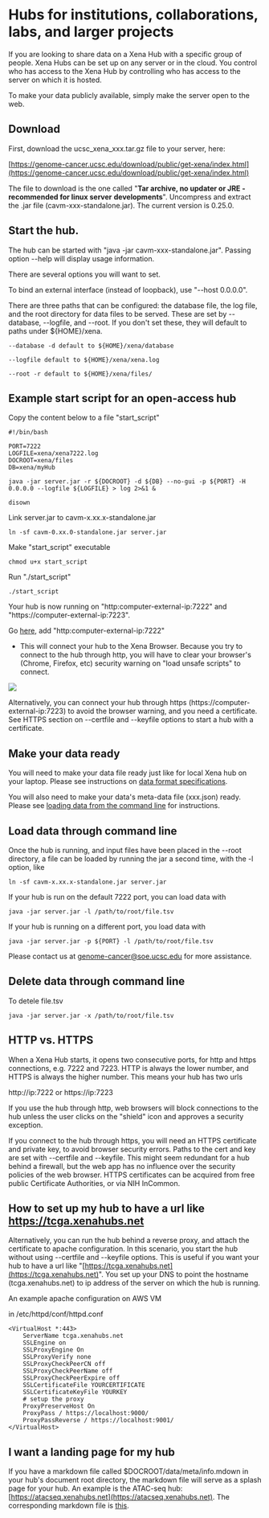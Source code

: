 # Hubs for institutions, collaborations, labs, and larger projects

If you are looking to share data on a Xena Hub with a specific group of people. Xena Hubs can be set up on any server or in the cloud. You control who has access to the Xena Hub by controlling who has access to the server on which it is hosted.

To make your data publicly available, simply make the server open to the web.

## Download

First, download the ucsc\_xena\_xxx.tar.gz file to your server, here:

[https://genome-cancer.ucsc.edu/download/public/get-xena/index.html](https://genome-cancer.ucsc.edu/download/public/get-xena/index.html)

The file to download is the one called "**Tar archive, no updater or JRE - recommended for linux server** **developments**".  Uncompress and extract the .jar file \(cavm-xxx-standalone.jar\). The current version is 0.25.0. 

## Start the hub.

The hub can be started with "java -jar cavm-xxx-standalone.jar". Passing option --help will display usage information.

There are several options you will want to set.

To bind an external interface \(instead of loopback\), use "--host 0.0.0.0".

There are three paths that can be configured: the database file, the log file, and the root directory for data files to be served. These are set by --database, --logfile, and --root. If you don't set these, they will default to paths under ${HOME}/xena.

```text
--database -d default to ${HOME}/xena/database
```

```text
--logfile default to ${HOME}/xena/xena.log
```

```text
--root -r default to ${HOME}/xena/files/
```

## Example start script for an open-access hub

Copy the content below to a file "start\_script"

```text
#!/bin/bash

PORT=7222
LOGFILE=xena/xena7222.log 
DOCROOT=xena/files
DB=xena/myHub

java -jar server.jar -r ${DOCROOT} -d ${DB} --no-gui -p ${PORT} -H 0.0.0.0 --logfile ${LOGFILE} > log 2>&1 &

disown
```

Link server.jar to cavm-x.xx.x-standalone.jar

```text
ln -sf cavm-0.xx.0-standalone.jar server.jar
```

Make "start\_script" executable

```text
chmod u+x start_script
```

Run "./start\_script"

```text
./start_script
```

Your hub is now running on "http:computer-external-ip:7222" and "https://computer-external-ip:7223".

Go [here](https://xenabrowser.net/hub/), add "http:computer-external-ip:7222"

* This will connect your hub to the Xena Browser. Because you try to connect to the hub through http, you will have to clear your browser's \(Chrome, Firefox, etc\) security warning on "load unsafe scripts" to connect.

![](../.gitbook/assets/chromesecuritywarning-01-01.png)

Alternatively, you can connect your hub through https \(https://computer-external-ip:7223\) to avoid the browser warning, and you need a certificate. See HTTPS section on --certfile and --keyfile options to start a hub with a certificate.

## Make your data ready

You will need to make your data file ready just like for local Xena hub on your laptop. Please see instructions on [data format specifications](https://ucsc-xena.gitbook.io/project/local-xena-hub/data-format-specifications).

You will also need to make your data's meta-data file \(xxx.json\) ready. Please see [loading data from the command line](loading-data-from-the-command-line.md) for instructions.

## Load data through command line

Once the hub is running, and input files have been placed in the --root directory, a file can be loaded by running the jar a second time, with the -l option, like

```text
ln -sf cavm-x.xx.x-standalone.jar server.jar
```

If your hub is run on the default 7222 port, you can load data with

```text
java -jar server.jar -l /path/to/root/file.tsv
```

If your hub is running on a different port, you load data with

```text
java -jar server.jar -p ${PORT} -l /path/to/root/file.tsv
```

Please contact us at genome-cancer@soe.ucsc.edu for more assistance.

## Delete data through command line

To detele file.tsv

```text
java -jar server.jar -x /path/to/root/file.tsv
```

## HTTP vs. HTTPS

When a Xena Hub starts, it opens two consecutive ports, for http and https connections, e.g. 7222 and 7223. HTTP is always the lower number, and HTTPS is always the higher number.  This means your hub has two urls

http://ip:7222 or https://ip:7223

If you use the hub through http, web browsers will block connections to the hub unless the user clicks on the "shield" icon and approves a security exception.

If you connect to the hub through https, you will need an HTTPS certificate and private key, to avoid browser security errors. Paths to the cert and key are set with --certfile and --keyfile.  This might seem redundant for a hub behind a firewall, but the web app has no influence over the security policies of the web browser. HTTPS certificates can be acquired from free public Certificate Authorities, or via NIH InCommon. 

## How to set up my hub to have a url like https://tcga.xenahubs.net

Alternatively, you can run the hub behind a reverse proxy, and attach the certificate to apache configuration. In this scenario, you start the hub without using --certfile and --keyfile options.  This is useful if you want your hub to have a url like "[https://tcga.xenahubs.net](https://tcga.xenahubs.net)". You set up your DNS to point the hostname \(tcga.xenahubs.net\) to ip address of the server on which the hub is running.

An example apache configuration on AWS VM  

in /etc/httpd/conf/httpd.conf

```text
<VirtualHost *:443>
    ServerName tcga.xenahubs.net
    SSLEngine on
    SSLProxyEngine On
    SSLProxyVerify none
    SSLProxyCheckPeerCN off
    SSLProxyCheckPeerName off
    SSLProxyCheckPeerExpire off
    SSLCertificateFile YOURCERTIFICATE
    SSLCertificateKeyFile YOURKEY
    # setup the proxy                                                                                                                                                                                          
    ProxyPreserveHost On
    ProxyPass / https://localhost:9000/
    ProxyPassReverse / https://localhost:9001/
</VirtualHost>
```

## I want a landing page for my hub

If you have a markdown file called $DOCROOT/data/meta/info.mdown in your hub's document root directory, the markdown file will serve as a splash page for your hub. An example is the ATAC-seq hub: [https://atacseq.xenahubs.net](https://atacseq.xenahubs.net). The corresponding markdown file is [this](https://github.com/ucscXena/cohortMetaData/blob/master/hub_atacseq.xenahubs.net/info.mdown). 

